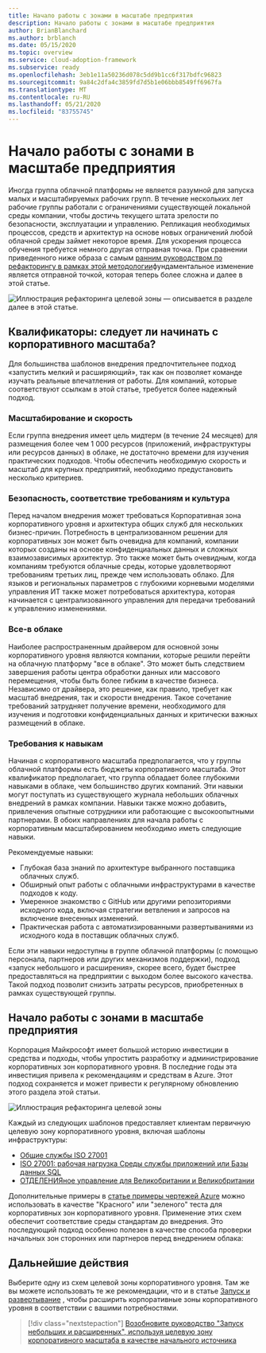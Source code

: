 ```yaml
---
title: Начало работы с зонами в масштабе предприятия
description: Начало работы с зонами в масштабе предприятия
author: BrianBlanchard
ms.author: brblanch
ms.date: 05/15/2020
ms.topic: overview
ms.service: cloud-adoption-framework
ms.subservice: ready
ms.openlocfilehash: 3eb1e11a50236d078c5dd9b1cc6f317bdfc96823
ms.sourcegitcommit: 9a84c2dfa4c3859fd7d5b1e06bbb8549ff6967fa
ms.translationtype: MT
ms.contentlocale: ru-RU
ms.lasthandoff: 05/21/2020
ms.locfileid: "83755745"
---
```

# <a name="start-with-enterprise-scale-landing-zones"></a>Начало работы с зонами в масштабе предприятия

Иногда группа облачной платформы не является разумной для запуска малых и масштабируемых рабочих групп. В течение нескольких лет рабочие группы работали с ограничениями существующей локальной среды компании, чтобы достичь текущего штата зрелости по безопасности, эксплуатации и управлению. Репликация необходимых процессов, средств и архитектур на основе новых ограничений любой облачной среды займет некоторое время. Для ускорения процесса обучения требуется немного другая отправная точка. При сравнении приведенного ниже образа с самым [ранним руководством по рефакторингу в рамках этой методологии](../landing-zone/refactor.md)фундаментальное изменение является отправной точкой, которая теперь более сложна и далее в этой статье.

![Иллюстрация рефакторинга целевой зоны — описывается в разделе далее в этой статье.](../../_images/ready/refactor-enterprise-scale.png)

<!-- markdownlint-disable MD026 -->

## <a name="qualifiers-should-i-start-with-enterprise-scale"></a>Квалификаторы: следует ли начинать с корпоративного масштаба?

Для большинства шаблонов внедрения предпочтительнее подход «запустить мелкий и расширяющий», так как он позволяет команде изучать реальные впечатления от работы. Для компаний, которые соответствуют ссылкам в этой статье, требуется более надежный подход.

### <a name="scale-and-speed"></a>Масштабирование и скорость

Если группа внедрения имеет цель мидтерм (в течение 24 месяцев) для размещения более чем 1 000 ресурсов (приложений, инфраструктуры или ресурсов данных) в облаке, не достаточно времени для изучения практических подходов. Чтобы обеспечить необходимую скорость и масштаб для крупных предприятий, необходимо предустановить несколько критериев.

### <a name="security-compliance-and-culture"></a>Безопасность, соответствие требованиям и культура

Перед началом внедрения может требоваться Корпоративная зона корпоративного уровня и архитектура общих служб для нескольких бизнес-причин. Потребность в централизованном решении для корпоративных зон может быть очевидна для компаний, компании которых созданы на основе конфиденциальных данных и сложных взаимозависимых архитектур. Это также может быть очевидным, когда компаниям требуются облачные среды, которые удовлетворяют требованиям третьих лиц, прежде чем использовать облако. Для языков и региональных параметров с глубокими корневыми моделями управления ИТ также может потребоваться архитектура, которая начинается с централизованного управления для передачи требований к управлению изменениями.

### <a name="all-in-on-the-cloud"></a>Все-в облаке

Наиболее распространенным драйвером для основной зоны корпоративного уровня являются компании, которые решили перейти на облачную платформу "все в облаке". Это может быть следствием завершения работы центра обработки данных или массового перемещения, чтобы быть более гибким в качестве бизнеса. Независимо от драйвера, это решение, как правило, требует как масштаб внедрения, так и скорости внедрения. Такое сочетание требований затрудняет получение времени, необходимого для изучения и подготовки конфиденциальных данных и критически важных размещений в облаке.

### <a name="skill-requirements"></a>Требования к навыкам

Начиная с корпоративного масштаба предполагается, что у группы облачной платформы есть бюджеты корпоративного масштаба. Этот квалификатор предполагает, что группа обладает более глубокими навыками в облаке, чем большинство других компаний. Эти навыки могут поступать из существующего журнала небольших облачных внедрений в рамках компании. Навыки также можно добавить, привлечения опытные сотрудники или работающие с высокоопытными партнерами. В обоих направлениях для начала работы с корпоративным масштабированием необходимо иметь следующие навыки.

Рекомендуемые навыки:

- Глубокая база знаний по архитектуре выбранного поставщика облачных служб.
- Обширный опыт работы с облачными инфраструктурами в качестве подходов к коду.
- Умеренное знакомство с GitHub или другими репозиториями исходного кода, включая стратегии ветвления и запросов на включение внесенных изменений.
- Практическая работа с автоматизированными развертываниями из исходного кода в поставщик облачных служб.

Если эти навыки недоступны в группе облачной платформы (с помощью персонала, партнеров или других механизмов поддержки), подход «запуск небольшого и расширения», скорее всего, будет быстрее предоставляться на предприятии с выходом более высокого качества. Такой подход позволит снизить затраты ресурсов, приобретенных в рамках существующей группы.

## <a name="start-with-an-enterprise-scale-landing-zones"></a>Начало работы с зонами в масштабе предприятия

Корпорация Майкрософт имеет большой историю инвестиции в средства и подходы, чтобы упростить разработку и администрирование корпоративных зон корпоративного уровня. В последние годы эта инвестиция привела к рекомендациям и средствам в Azure. Этот подход сохраняется и может привести к регулярному обновлению этого раздела этой статьи.

![Иллюстрация рефакторинга целевой зоны](../../_images/ready/refactor-enterprise-scale.png)

Каждый из следующих шаблонов предоставляет клиентам первичную целевую зону корпоративного уровня, включая шаблоны инфраструктуры:

- [Общие службы ISO 27001](https://docs.microsoft.com/azure/governance/blueprints/samples/iso27001-shared)
- [ISO 27001: рабочая нагрузка Среды службы приложений или Базы данных SQL](https://docs.microsoft.com/azure/governance/blueprints/samples/iso27001-ase-sql-workload)
- [ОТДЕЛЕНИЯное управление для Великобритании и Великобритании](https://docs.microsoft.com/azure/governance/blueprints/samples/ukofficial)

Дополнительные примеры в [статье примеры чертежей Azure](https://docs.microsoft.com/azure/governance/blueprints/samples) можно использовать в качестве "Красного" или "зеленого" теста для корпоративных зон корпоративного уровня. Применение этих схем обеспечит соответствие среды стандартам до внедрения. Это последующий подход особенно полезен в качестве способа проверки начальных зон сторонних или партнеров перед внедрением облака:

## <a name="next-steps"></a>Дальнейшие действия

Выберите одну из схем целевой зоны корпоративного уровня.
Там же вы можете использовать те же рекомендации, что и в статье [Запуск и развертывание](./index.md) , чтобы расширить корпоративные зоны корпоративного уровня в соответствии с вашими потребностями.

> [!div class="nextstepaction"]
> [Возобновите руководство "Запуск небольших и расширенных", используя целевую зону корпоративного масштаба в качестве начального источника](./index.md)
